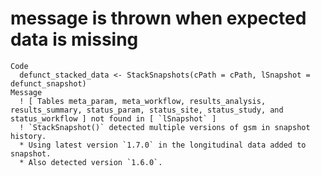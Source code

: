 # message is thrown when expected data is missing

    Code
      defunct_stacked_data <- StackSnapshots(cPath = cPath, lSnapshot = defunct_snapshot)
    Message
      ! [ Tables meta_param, meta_workflow, results_analysis, results_summary, status_param, status_site, status_study, and status_workflow ] not found in [ `lSnapshot` ]
      ! `StackSnapshot()` detected multiple versions of gsm in snapshot history.
      * Using latest version `1.7.0` in the longitudinal data added to snapshot.
      * Also detected version `1.6.0`.

